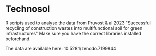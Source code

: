 # Technosol
 
R scripts used to analyse the data from Pruvost & al 2023 "Successful recycling of construction wastes into multifunctional soil for green infrastructures"
Make sure you have the correct libraries installed beforehand.

The data are available here:
10.5281/zenodo.7199844